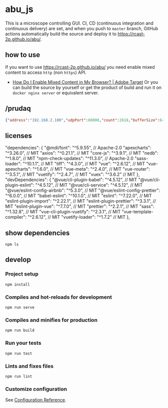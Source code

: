 # abu_js

This is a microscope controlling GUI. CI, CD (continuous integration and continuous delivery) are set, and when you push to `master` branch, GitHub actions automatically build the source and deploy it to https://rcast-2p.github.io/abu/.

## how to use

If you want to use https://rcast-2p.github.io/abu/ you need enable mixed content to access `http` (non `https`) API.
- [How Do I Enable Mixed Content in My Browser? | Adobe Target](https://experienceleague.adobe.com/docs/target/using/experiences/vec/troubleshoot-composer/mixed-content.html?lang=en#task_FF297A08F66E47A588C14FD67C037B3A)
Or you can build the source by yourself or get the product of build and run it on `docker nginx server` or equivalent server.


## /prudaq

```json
{"address":"192.168.2.100","udpPort":60000,"count":2618,"bufferSize":64020,"uuid":"lh20201203-195507"}
```


## licenses


  "dependencies": {
    "@mdi/font": "^5.9.55", // Apache-2.0
    "apexcharts": "^3.26.0", // MIT
    "axios": "^0.21.1", // MIT
    "core-js": "^3.9.1", // MIT
    "nedb": "^1.8.0", // MIT
    "npm-check-updates": "^11.3.0", // Apache-2.0
    "sass-loader": "^10.1.1", // MIT
    "tiff": "^4.3.0", // MIT
    "vue": "^2.6.12", // MIT
    "vue-apexcharts": "^1.6.0", // MIT
    "vue-meta": "^2.4.0", // MIT
    "vue-router": "^3.5.1", // MIT
    "vuetify": "^2.4.7", // MIT
    "vuex": "^3.6.2" // MIT
  },
  "devDependencies": {
    "@vue/cli-plugin-babel": "^4.5.12", // MIT
    "@vue/cli-plugin-eslint": "^4.5.12", // MIT
    "@vue/cli-service": "^4.5.12", // MIT
    "@vue/eslint-config-airbnb": "^5.3.0", // MIT
    "@vue/eslint-config-prettier": "^6.0.0", // MIT
    "babel-eslint": "^10.1.0", // MIT
    "eslint": "^7.22.0", // MIT
    "eslint-plugin-import": "^2.22.1", // MIT
    "eslint-plugin-prettier": "^3.3.1", // MIT
    "eslint-plugin-vue": "^7.7.0", // MIT
    "prettier": "^2.2.1", // MIT
    "sass": "^1.32.8", // MIT
    "vue-cli-plugin-vuetify": "^2.3.1", // MIT
    "vue-template-compiler": "^2.6.12", // MIT
    "vuetify-loader": "^1.7.2" // MIT
  },

## show dependencies

```
npm ls
```

## develop
### Project setup
```
npm install
```

### Compiles and hot-reloads for development
```
npm run serve
```

### Compiles and minifies for production
```
npm run build
```

### Run your tests
```
npm run test
```

### Lints and fixes files
```
npm run lint
```

### Customize configuration
See [Configuration Reference](https://cli.vuejs.org/config/).
